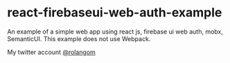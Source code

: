# react-firebaseui-web-auth-example
An example of a simple web app using react js, firebase ui web auth, mobx, SemanticUI.
This example does not use Webpack.

My twitter account [@rolangom](https://twitter.com/rolangom)
